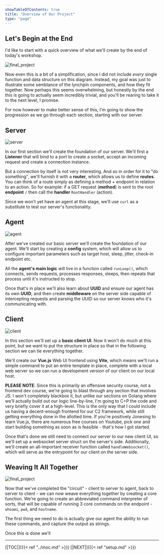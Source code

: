 ```yaml
---
showTableOfContents: true
title: "Overview of Our Project"
type: "page"
---
```

## Let's Begin at the End
I'd like to start with a quick overview of what we'll create by the end of today's workshop.

![final_project](../img/final.png)

Now even this is a bit of a simplification, since I did not include _every_ single function and data structure on this diagram.
Instead, my goal was just to illustrate some semblance of the lynchpin components, and how they fit together.
Now perhaps this seems overwhelming, but honestly by the end this is going to actually seem incredibly trivial, and 
you'll be rearing to take it to the next level, I promise.

For now however to make better sense of this, I'm going to show the progression as we go through each section, starting with 
our server.

## Server
![server](../img/server.png)

In our first section we'll create the foundation of our server. We'll first a **Listener** that will bind to a port to create a socket, accept an incoming request and create a connection instance.

But a connection by itself is not very interesting. And so in order for it to "do something", we'll furnish it with a **router**, which allows
us to define **routes**. You can think of a route simply as defining a method + endpoint in relation to an action. So for example: if
a GET request (**method**) is sent to the root **endpoint** `/` then call the **handler** `RootHandler` (action).

Since we won't yet have an agent at this stage, we'll use `curl` as a substitute to test our server's functionality. 

## Agent
![agent](../img/agent.png)

After we've created our basic server we'll create the foundation of our agent. We'll start by creating a **config** system,
which will allow us to configure important parameters such as target host, sleep, jitter, check-in endpoint etc. 

All the **agent's main logic** will live in a function called `runLoop()`, which connects, sends requests, processes responses, sleeps, then 
repeats that process until it's instructed to stop. 

Once that's in place we'll also learn about **UUID** and ensure our agent has its own **UUID**, and then create **middleware** on the server
side capable of intercepting requests and parsing the UUID so our server knows who it's communicating with.

## Client 
![client](../img/client.png)

In this section we'll set up a **basic client UI**. Now it won't do much at this point, but we want to put the structure
in place so that in the following section we can tie everything together.

We'll create our **Vue.js** Web UI frontend using **Vite**, which means we'll run a simple command to put an entire template
in place, complete with a local web server so we can run a development version of our client on our local host.

**PLEASE NOTE**: Since this is primarily an offensive security course, not a frontend dev course, we're going to blast
through any section that involves JS. I won't completely blackbox it, but unlike our sections on Golang where we'll actually
build out our logic line-by-line, I'm going to C+P the code and very briefly cover it at a high-level. This is the only way that
I could include us having a decent-enough frontend for our C2 framework, while still getting everything done in the allotted
time. If you're positively Jonesing to learn Vue.js, there are numerous free courses on Youtube, pick one and start building
something as soon as is feasible - that's how I got started. 

Once that's done we still need to connect our server to our new client UI, so we'll set up a websocket server struct on the
server's side. Additionally, we'll create an all-important receiver function called `handleWebsocket()`, 
which will serve as the entrypoint for our client on the server side. 



## Weaving It All Together
![final_project](../img/final.png)

Now that we've completed the "circuit" - client to server to agent, back to server to client - we can now weave everything
together by creating a core function. We're going to create an abbreviated command interpreter of sorts, that will be 
capable of running 3 core commands on the endpoint - `whoami`, `pwd`, and `hostname`. 

The first thing we need to do is actually give our agent the ability to run these commands, and capture the output as strings.

Once this is done we'll 



___
[|TOC|]({{< ref "../moc.md" >}})
[|NEXT|]({{< ref "setup.md" >}})